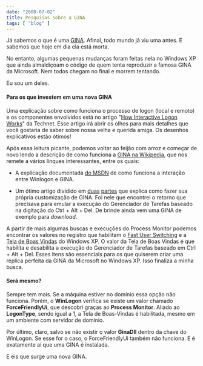 ```yaml
---
date: "2008-07-02"
title: Pesquisas sobre a GINA
tags: [ "blog" ]
---
```

Já sabemos o que é uma [GINA](/gina-x-credential-provider). Afinal, todo mundo já viu uma antes. E sabemos que hoje em dia ela está morta.

No entanto, algumas pequenas mudanças foram feitas nela no Windows XP que ainda almaldiçoam o código de quem tenta reproduzir a famosa GINA da Microsoft. Nem todos chegam no final e morrem tentando.

Eu sou um deles.

#### Para os que investem em uma nova GINA

Uma explicação sobre como funciona o processo de logon (local e remoto) e os componentes envolvidos está no artigo "[How Interactive Logon Works](http://technet2.microsoft.com/windowsserver/en/library/779885d9-e5e9-4f27-9c14-5bbe77b056ba1033.mspx?mfr=true)" da Technet. Esse artigo irá abrir os olhos para mais detalhes que você gostaria de saber sobre nossa velha e querida amiga. Os desenhos explicativos estão ótimos!

Após essa leitura picante, podemos voltar ao feijão com arroz e começar de novo lendo a descrição de como funciona a [GINA na Wikipedia](http://en.wikipedia.org/wiki/Graphical_identification_and_authentication), que nos remete a vários linques interessantes, entre os quais:

	
  * A explicação documentada [do MSDN](http://msdn.microsoft.com/en-us/library/aa380543.aspx) de como funciona a interação entre Winlogon e GINA.

	
  * Um ótimo artigo dividido em [duas](http://msdn.microsoft.com/en-us/magazine/cc163803.aspx) [partes](http://msdn.microsoft.com/en-us/magazine/cc163786.aspx) que explica como fazer sua própria customização de GINA. Foi nele que encontrei o retorno que precisava para emular a execução do Gerenciador de Tarefas baseado na digitação do Ctrl + Alt + Del. De brinde ainda vem uma GINA de exemplo para _download_.

A partir de mais algumas buscas e execuções do Process Monitor podemos encontrar os valores no registro que habilitam o [Fast User Switching](http://www.pctools.com/guides/registry/detail/973/) e a [Tela de Boas Vindas](http://www.pctools.com/guides/registry/detail/972/) do Windows XP. O valor da Tela de Boas Vindas é que habilita e desabilita a execução do Gerenciador de Tarefas baseado em Ctrl + Alt + Del. Esses itens são essenciais para os que quiserem criar uma réplica perfeita da GINA da Microsoft no Windows XP. Isso finaliza a minha busca.

#### Será mesmo?

Sempre tem mais. Se a máquina estiver no domínio essa opção não funciona. Porém, o **WinLogon** verifica se existe um valor chamado **ForceFriendlyUi**, que descobri graças ao **Process Monitor**. Aliado ao **LogonType**, sendo igual a 1, a Tela de Boas-Vindas é habilitada, mesmo em um ambiente com servidor de domínio.

Por último, claro, salvo se não existir o valor **GinaDll** dentro da chave do WinLogon. Se esse for o caso, o ForceFriendlyUi também não funciona. E é exatamente aí que uma GINA é instalada.

E eis que surge uma nova GINA.
